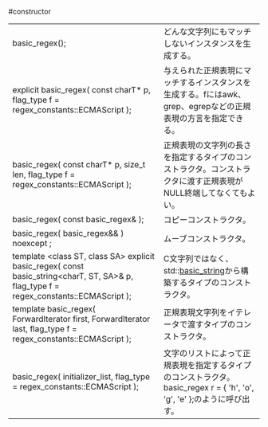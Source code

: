 #constructor

| | |
|-------------------------------------------------------------------------------------------------------------------------------------------------------------------------------------------------------------------------------------------------------|-------------------------------------------------------------------------------------------------------------------------------------------------------------------------------------------------------------------------------------------------------------------------------------------------------------------------------------------------------|
| basic_regex(); | どんな文字列にもマッチしないインスタンスを生成する。 |
| explicit basic_regex(   const charT* p,   flag_type f = regex_constants::ECMAScript ); | 与えられた正規表現にマッチするインスタンスを生成する。fにはawk、grep、egrepなどの正規表現の方言を指定できる。 |
| basic_regex(   const charT* p, size_t len,   flag_type f = regex_constants::ECMAScript ); | 正規表現の文字列の長さを指定するタイプのコンストラクタ。コンストラクタに渡す正規表現がNULL終端してなくてもよい。 |
| basic_regex( const basic_regex& ); | コピーコンストラクタ。 |
| basic_regex( basic_regex&& ) noexcept ; | ムーブコンストラクタ。 |
| template <class ST, class SA>   explicit basic_regex(     const basic_string<charT, ST, SA>& p,     flag_type f = regex_constants::ECMAScript ); | C文字列ではなく、std::[basic_string](/reference/string.md)から構築するタイプのコンストラクタ。 |
| template <class ForwardIterator>   basic_regex(     ForwardIterator first, ForwardIterator last,     flag_type f = regex_constants::ECMAScript ); | 正規表現文字列をイテレータで渡すタイプのコンストラクタ。 |
| basic_regex(   initializer_list<charT>,   flag_type = regex_constants::ECMAScript ); | 文字のリストによって正規表現を指定するタイプのコンストラクタ。basic_regex<char> r = { 'h', 'o', 'g', 'e' };のように呼び出す。 |





